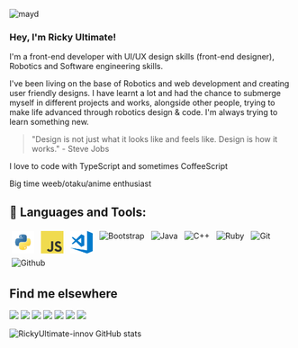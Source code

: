 ![mayd](https://user-images.githubusercontent.com/84411143/118877160-fe653800-b8e5-11eb-8ccd-2ad24b582638.gif)

### Hey, I'm Ricky Ultimate!

I'm a front-end developer with UI/UX design skills (front-end designer), Robotics and Software engineering skills.

I've been living on the base of Robotics and web development and creating user friendly designs. I have learnt a lot and had the chance to submerge myself in different projects and works, alongside other people, trying to make life advanced through robotics design & code. I'm always trying to learn something new.

> "Design is not just what it looks like and feels like. Design is how it works." - Steve Jobs

  I love to code with TypeScript and sometimes CoffeeScript
  
  Big time weeb/otaku/anime enthusiast
  
  ## 🧰 Languages and Tools:

<img src="https://raw.githubusercontent.com/github/explore/80688e429a7d4ef2fca1e82350fe8e3517d3494d/topics/python/python.png" alt="Python" height="40" style="vertical-align:top; margin:4px">
<img src="https://raw.githubusercontent.com/github/explore/80688e429a7d4ef2fca1e82350fe8e3517d3494d/topics/javascript/javascript.png" alt="Javascript" height="40" style="vertical-align:top; margin:4px">
<img src="https://raw.githubusercontent.com/github/explore/80688e429a7d4ef2fca1e82350fe8e3517d3494d/topics/visual-studio-code/visual-studio-code.png" alt="VS Code" height="40" style="vertical-align:top; margin:4px">
  <img src="https://raw.githubusercontent.com/jmnote/z-icons/master/svg/bootstrap.svg" alt="Bootstrap" height="40" style="vertical-align:top; margin:4px">
  <img src="https://raw.githubusercontent.com/jmnote/z-icons/master/svg/java.svg" alt="Java" height="40" style="vertical-align:top; margin:4px">
  <img src="https://raw.githubusercontent.com/jmnote/z-icons/master/svg/cpp.svg" alt="C++" height="40" style="vertical-align:top; margin:4px">
  <img src="https://raw.githubusercontent.com/jmnote/z-icons/master/svg/ruby.svg" alt="Ruby" height="40" style="vertical-align:top; margin:4px">
  <img src="https://raw.githubusercontent.com/jmnote/z-icons/master/svg/git.svg" alt="Git" height="40" style="vertical-align:top; margin:4px">
  <img src="https://raw.githubusercontent.com/jmnote/z-icons/master/svg/github.svg" alt="Github" height="40" style="vertical-align:top; margin:4px">


##  Find me elsewhere

<a href="https://instagram.com/rickyultimate.io"><img src="https://img.shields.io/badge/Instagram-E4405F?style=for-the-badge&logo=instagram&logoColor=white"></a> 
<a href="https://twitter.com/rickyogigi"><img src="https://img.shields.io/badge/Twitter-1DA1F2?style=for-the-badge&logo=twitter&logoColor=white"></a>
<a href="https://www.pinterest.com/RickyUltimate_innov"><img src="https://img.shields.io/badge/Pinterest-%23E60023.svg?&style=for-the-badge&logo=Pinterest&logoColor=white" ></a>
<a href="https://www.quora.com/RickyUltimate-Innov"><img src="https://img.shields.io/badge/Quora-%23B92B27.svg?&style=for-the-badge&logo=Quora&logoColor=white"></a>
<a href="https://codepen.io/RickyUltimate-innov"><img src="https://img.shields.io/badge/Codepen-000000?style=for-the-badge&logo=codepen&logoColor=white"></a>
<a href="https://stackoverflow.com/users/16071159/rickyultimate-innov"><img src="https://img.shields.io/badge/Stack_Overflow-FE7A16?style=for-the-badge&logo=stack-overflow&logoColor=white"></a>
<a href="https://discord.gg/xVkhmZzDJw"><img src="https://img.shields.io/badge/Discord-7289DA?style=for-the-badge&logo=discord&logoColor=white"></a>

![RickyUltimate-innov GitHub stats](https://github-readme-stats.vercel.app/api?username=RickyUltimate-innov&show_icons=true&theme=tokyonight)

